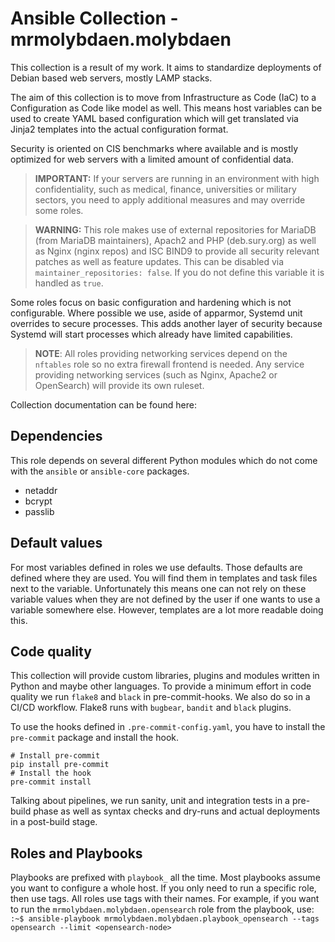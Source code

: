 # Ansible Collection - mrmolybdaen.molybdaen

This collection is a result of my work. It aims to standardize deployments of Debian based web servers, mostly LAMP stacks.

The aim of this collection is to move from Infrastructure as Code (IaC) to a Configuration as Code like model as well.
This means host variables can be used to create YAML based configuration which will get translated via Jinja2 templates
into the actual configuration format.

Security is oriented on CIS benchmarks where available and is mostly optimized for web servers with a limited amount of confidential data.

> **IMPORTANT:**
> If your servers are running in an environment with high confidentiality, such as medical, finance, universities or
> military sectors, you need to apply additional measures and may override some roles.

> **WARNING:**
> This role makes use of external repositories for MariaDB (from MariaDB maintainers), Apach2 and PHP (deb.sury.org) as
> well as Nginx (nginx repos) and ISC BIND9 to provide all security relevant patches as well as feature updates.
> This can be disabled via `maintainer_repositories: false`. If you do not define this variable it is handled as `true`.

Some roles focus on basic configuration and hardening which is not configurable.
Where possible we use, aside of apparmor, Systemd unit overrides to secure processes. This adds another layer of security
because Systemd will start processes which already have limited capabilities.

> **NOTE**:
> All roles providing networking services depend on the `nftables` role so no extra firewall frontend is needed.
> Any service providing networking services (such as Nginx, Apache2 or OpenSearch) will provide its own ruleset.

Collection documentation can be found here:

## Dependencies

This role depends on several different Python modules which do not come with the `ansible` or `ansible-core` packages.
- netaddr
- bcrypt
- passlib

## Default values

For most variables defined in roles we use defaults. Those defaults are defined where they are used.
You will find them in templates and task files next to the variable.
Unfortunately this means one can not rely on these variable values when they are not defined by the user if one wants to
use a variable somewhere else.
However, templates are a lot more readable doing this.

## Code quality

This collection will provide custom libraries, plugins and modules written in Python and maybe other languages.
To provide a minimum effort in code quality we run `flake8` and `black` in pre-commit-hooks.
We also do so in a CI/CD workflow.
Flake8 runs with `bugbear`, `bandit` and `black` plugins.

To use the hooks defined in `.pre-commit-config.yaml`, you have to install the `pre-commit` package and install the hook.

```shell
# Install pre-commit
pip install pre-commit
# Install the hook
pre-commit install
```

Talking about pipelines, we run sanity, unit and integration tests in a pre-build phase as well as syntax checks and dry-runs
and actual deployments in a post-build stage.

## Roles and Playbooks

Playbooks are prefixed with `playbook_` all the time.
Most playbooks assume you want to configure a whole host. If you only need to run a specific role, then use tags.
All roles use tags with their names.
For example, if you want to run the `mrmolybdaen.molybdaen.opensearch` role from the playbook, use:
```:~$ ansible-playbook mrmolybdaen.molybdaen.playbook_opensearch --tags opensearch --limit <opensearch-node>```
